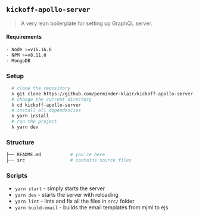 ## `kickoff-apollo-server`

> A very lean boilerplate for setting up GraphQL server.

#### Requirements

```bash
- Node >=v16.16.0
- NPM >=v8.11.0
- MongoDB
```

### Setup

```bash
  # clone the repository
  λ git clone https://github.com/perminder-klair/kickoff-apollo-server
  # change the current directory
  λ cd kickoff-apollo-server
  # install all dependencies
  λ yarn install
  # run the project
  λ yarn dev
```

### Structure

```bash
├── README.md           # you're here
├── src                 # contains source files
```

### Scripts

- `yarn start` - simply starts the server
- `yarn dev` -  starts the server with reloading
- `yarn lint` - lints and fix all the files in `src/` folder
- `yarn build-email` - builds the email templates from mjml to ejs
